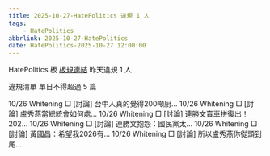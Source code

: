 ```yaml
---
title: 2025-10-27-HatePolitics 違規 1 人
tags:
    - HatePolitics
abbrlink: 2025-10-27-HatePolitics
date: HatePolitics-2025-10-27 12:00:00
---
```

HatePolitics 板 [板規連結](https://www.ptt.cc/bbs/HatePolitics/M.1617115262.A.D60.html)
昨天違規 1 人
<!-- more -->

違規清單
單日不得超過 5 篇

10/26 Whitening □ [討論] 台中人真的覺得200噸廚…
10/26 Whitening □ [討論] 盧秀燕當總統會如何處…
10/26 Whitening □ [討論] 連勝文賣車拼復出！202…
10/26 Whitening □ [討論] 連勝文抱怨：國民黨太…
10/26 Whitening □ [討論] 黃國昌：希望我2026有…
10/26 Whitening □ [討論] 所以盧秀燕你從頭到尾…